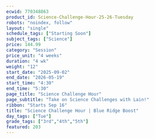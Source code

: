 ```yaml
---
ecwid: 770348863
product_id: Science-Challenge-Hour-25-26-Tuesday
robots: "noindex, follow"
layout: "single"
schedule_tags: ["Starting Soon"]
subject_tags: ["Science"]
price: 144.99
category: "Session"
price_unit: "4 weeks"
duration: "4 wk"
weight: "12"
start_date: "2025-09-02"
end_date: "2026-05-19"
start_time: "4:30"
end_time: "5:30"
page_title: "Science Challenge Hour"
page_subtitle: "Take on Science Challenges with Lain!"
ribbon: "Starts Sep 16"
title: "Science Challenge Hour | Blue Ridge Boost"
day_tags: ["Tue"]
grade_tags: ["3rd","4th","5th"]
featured: 203
---
```

